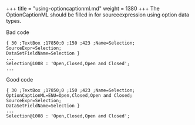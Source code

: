 +++
title = "using-optioncaptionml.md"
weight = 1380
+++
The OptionCaptionML should be filled in for sourceexpression using option data types.

Bad code

    { 30 ;TextBox ;17850;0 ;150 ;423 ;Name=Selection;
    SourceExpr=Selection;
    DataSetFieldName=Selection }
    ...
    Selection@1008 : 'Open,Closed,Open and Closed';
    ...

Good code

    { 30 ;TextBox ;17850;0 ;150 ;423 ;Name=Selection;
    OptionCaptionML=ENU=Open,Closed,Open and Closed;
    SourceExpr=Selection;
    DataSetFieldName=Selection }
    ...
    Selection@1008 : 'Open,Closed,Open and Closed';
